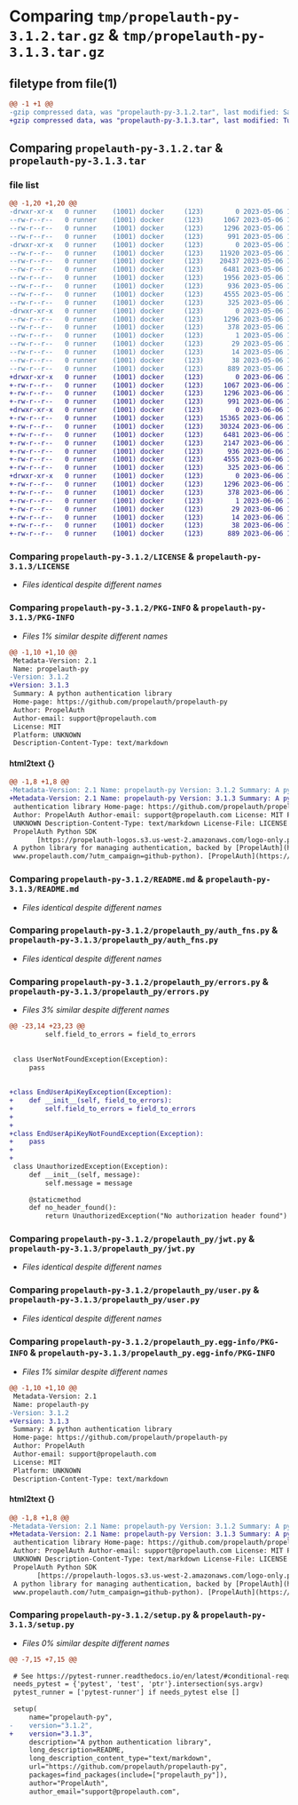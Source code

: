 # Comparing `tmp/propelauth-py-3.1.2.tar.gz` & `tmp/propelauth-py-3.1.3.tar.gz`

## filetype from file(1)

```diff
@@ -1 +1 @@
-gzip compressed data, was "propelauth-py-3.1.2.tar", last modified: Sat May  6 18:54:49 2023, max compression
+gzip compressed data, was "propelauth-py-3.1.3.tar", last modified: Tue Jun  6 16:20:34 2023, max compression
```

## Comparing `propelauth-py-3.1.2.tar` & `propelauth-py-3.1.3.tar`

### file list

```diff
@@ -1,20 +1,20 @@
-drwxr-xr-x   0 runner    (1001) docker     (123)        0 2023-05-06 18:54:49.040270 propelauth-py-3.1.2/
--rw-r--r--   0 runner    (1001) docker     (123)     1067 2023-05-06 18:54:39.000000 propelauth-py-3.1.2/LICENSE
--rw-r--r--   0 runner    (1001) docker     (123)     1296 2023-05-06 18:54:49.040270 propelauth-py-3.1.2/PKG-INFO
--rw-r--r--   0 runner    (1001) docker     (123)      991 2023-05-06 18:54:39.000000 propelauth-py-3.1.2/README.md
-drwxr-xr-x   0 runner    (1001) docker     (123)        0 2023-05-06 18:54:49.040270 propelauth-py-3.1.2/propelauth_py/
--rw-r--r--   0 runner    (1001) docker     (123)    11920 2023-05-06 18:54:39.000000 propelauth-py-3.1.2/propelauth_py/__init__.py
--rw-r--r--   0 runner    (1001) docker     (123)    20437 2023-05-06 18:54:39.000000 propelauth-py-3.1.2/propelauth_py/api.py
--rw-r--r--   0 runner    (1001) docker     (123)     6481 2023-05-06 18:54:39.000000 propelauth-py-3.1.2/propelauth_py/auth_fns.py
--rw-r--r--   0 runner    (1001) docker     (123)     1956 2023-05-06 18:54:39.000000 propelauth-py-3.1.2/propelauth_py/errors.py
--rw-r--r--   0 runner    (1001) docker     (123)      936 2023-05-06 18:54:39.000000 propelauth-py-3.1.2/propelauth_py/jwt.py
--rw-r--r--   0 runner    (1001) docker     (123)     4555 2023-05-06 18:54:39.000000 propelauth-py-3.1.2/propelauth_py/user.py
--rw-r--r--   0 runner    (1001) docker     (123)      325 2023-05-06 18:54:39.000000 propelauth-py-3.1.2/propelauth_py/validation.py
-drwxr-xr-x   0 runner    (1001) docker     (123)        0 2023-05-06 18:54:49.040270 propelauth-py-3.1.2/propelauth_py.egg-info/
--rw-r--r--   0 runner    (1001) docker     (123)     1296 2023-05-06 18:54:49.000000 propelauth-py-3.1.2/propelauth_py.egg-info/PKG-INFO
--rw-r--r--   0 runner    (1001) docker     (123)      378 2023-05-06 18:54:49.000000 propelauth-py-3.1.2/propelauth_py.egg-info/SOURCES.txt
--rw-r--r--   0 runner    (1001) docker     (123)        1 2023-05-06 18:54:49.000000 propelauth-py-3.1.2/propelauth_py.egg-info/dependency_links.txt
--rw-r--r--   0 runner    (1001) docker     (123)       29 2023-05-06 18:54:49.000000 propelauth-py-3.1.2/propelauth_py.egg-info/requires.txt
--rw-r--r--   0 runner    (1001) docker     (123)       14 2023-05-06 18:54:49.000000 propelauth-py-3.1.2/propelauth_py.egg-info/top_level.txt
--rw-r--r--   0 runner    (1001) docker     (123)       38 2023-05-06 18:54:49.040270 propelauth-py-3.1.2/setup.cfg
--rw-r--r--   0 runner    (1001) docker     (123)      889 2023-05-06 18:54:39.000000 propelauth-py-3.1.2/setup.py
+drwxr-xr-x   0 runner    (1001) docker     (123)        0 2023-06-06 16:20:34.581476 propelauth-py-3.1.3/
+-rw-r--r--   0 runner    (1001) docker     (123)     1067 2023-06-06 16:20:25.000000 propelauth-py-3.1.3/LICENSE
+-rw-r--r--   0 runner    (1001) docker     (123)     1296 2023-06-06 16:20:34.581476 propelauth-py-3.1.3/PKG-INFO
+-rw-r--r--   0 runner    (1001) docker     (123)      991 2023-06-06 16:20:25.000000 propelauth-py-3.1.3/README.md
+drwxr-xr-x   0 runner    (1001) docker     (123)        0 2023-06-06 16:20:34.581476 propelauth-py-3.1.3/propelauth_py/
+-rw-r--r--   0 runner    (1001) docker     (123)    15365 2023-06-06 16:20:25.000000 propelauth-py-3.1.3/propelauth_py/__init__.py
+-rw-r--r--   0 runner    (1001) docker     (123)    30324 2023-06-06 16:20:25.000000 propelauth-py-3.1.3/propelauth_py/api.py
+-rw-r--r--   0 runner    (1001) docker     (123)     6481 2023-06-06 16:20:25.000000 propelauth-py-3.1.3/propelauth_py/auth_fns.py
+-rw-r--r--   0 runner    (1001) docker     (123)     2147 2023-06-06 16:20:25.000000 propelauth-py-3.1.3/propelauth_py/errors.py
+-rw-r--r--   0 runner    (1001) docker     (123)      936 2023-06-06 16:20:25.000000 propelauth-py-3.1.3/propelauth_py/jwt.py
+-rw-r--r--   0 runner    (1001) docker     (123)     4555 2023-06-06 16:20:25.000000 propelauth-py-3.1.3/propelauth_py/user.py
+-rw-r--r--   0 runner    (1001) docker     (123)      325 2023-06-06 16:20:25.000000 propelauth-py-3.1.3/propelauth_py/validation.py
+drwxr-xr-x   0 runner    (1001) docker     (123)        0 2023-06-06 16:20:34.581476 propelauth-py-3.1.3/propelauth_py.egg-info/
+-rw-r--r--   0 runner    (1001) docker     (123)     1296 2023-06-06 16:20:34.000000 propelauth-py-3.1.3/propelauth_py.egg-info/PKG-INFO
+-rw-r--r--   0 runner    (1001) docker     (123)      378 2023-06-06 16:20:34.000000 propelauth-py-3.1.3/propelauth_py.egg-info/SOURCES.txt
+-rw-r--r--   0 runner    (1001) docker     (123)        1 2023-06-06 16:20:34.000000 propelauth-py-3.1.3/propelauth_py.egg-info/dependency_links.txt
+-rw-r--r--   0 runner    (1001) docker     (123)       29 2023-06-06 16:20:34.000000 propelauth-py-3.1.3/propelauth_py.egg-info/requires.txt
+-rw-r--r--   0 runner    (1001) docker     (123)       14 2023-06-06 16:20:34.000000 propelauth-py-3.1.3/propelauth_py.egg-info/top_level.txt
+-rw-r--r--   0 runner    (1001) docker     (123)       38 2023-06-06 16:20:34.581476 propelauth-py-3.1.3/setup.cfg
+-rw-r--r--   0 runner    (1001) docker     (123)      889 2023-06-06 16:20:25.000000 propelauth-py-3.1.3/setup.py
```

### Comparing `propelauth-py-3.1.2/LICENSE` & `propelauth-py-3.1.3/LICENSE`

 * *Files identical despite different names*

### Comparing `propelauth-py-3.1.2/PKG-INFO` & `propelauth-py-3.1.3/PKG-INFO`

 * *Files 1% similar despite different names*

```diff
@@ -1,10 +1,10 @@
 Metadata-Version: 2.1
 Name: propelauth-py
-Version: 3.1.2
+Version: 3.1.3
 Summary: A python authentication library
 Home-page: https://github.com/propelauth/propelauth-py
 Author: PropelAuth
 Author-email: support@propelauth.com
 License: MIT
 Platform: UNKNOWN
 Description-Content-Type: text/markdown
```

#### html2text {}

```diff
@@ -1,8 +1,8 @@
-Metadata-Version: 2.1 Name: propelauth-py Version: 3.1.2 Summary: A python
+Metadata-Version: 2.1 Name: propelauth-py Version: 3.1.3 Summary: A python
 authentication library Home-page: https://github.com/propelauth/propelauth-py
 Author: PropelAuth Author-email: support@propelauth.com License: MIT Platform:
 UNKNOWN Description-Content-Type: text/markdown License-File: LICENSE #
 PropelAuth Python SDK
       [https://propelauth-logos.s3.us-west-2.amazonaws.com/logo-only.png]
 A python library for managing authentication, backed by [PropelAuth](https://
 www.propelauth.com/?utm_campaign=github-python). [PropelAuth](https://
```

### Comparing `propelauth-py-3.1.2/README.md` & `propelauth-py-3.1.3/README.md`

 * *Files identical despite different names*

### Comparing `propelauth-py-3.1.2/propelauth_py/auth_fns.py` & `propelauth-py-3.1.3/propelauth_py/auth_fns.py`

 * *Files identical despite different names*

### Comparing `propelauth-py-3.1.2/propelauth_py/errors.py` & `propelauth-py-3.1.3/propelauth_py/errors.py`

 * *Files 3% similar despite different names*

```diff
@@ -23,14 +23,23 @@
         self.field_to_errors = field_to_errors
 
 
 class UserNotFoundException(Exception):
     pass
 
 
+class EndUserApiKeyException(Exception):
+    def __init__(self, field_to_errors):
+        self.field_to_errors = field_to_errors
+
+
+class EndUserApiKeyNotFoundException(Exception):
+    pass
+
+
 class UnauthorizedException(Exception):
     def __init__(self, message):
         self.message = message
 
     @staticmethod
     def no_header_found():
         return UnauthorizedException("No authorization header found")
```

### Comparing `propelauth-py-3.1.2/propelauth_py/jwt.py` & `propelauth-py-3.1.3/propelauth_py/jwt.py`

 * *Files identical despite different names*

### Comparing `propelauth-py-3.1.2/propelauth_py/user.py` & `propelauth-py-3.1.3/propelauth_py/user.py`

 * *Files identical despite different names*

### Comparing `propelauth-py-3.1.2/propelauth_py.egg-info/PKG-INFO` & `propelauth-py-3.1.3/propelauth_py.egg-info/PKG-INFO`

 * *Files 1% similar despite different names*

```diff
@@ -1,10 +1,10 @@
 Metadata-Version: 2.1
 Name: propelauth-py
-Version: 3.1.2
+Version: 3.1.3
 Summary: A python authentication library
 Home-page: https://github.com/propelauth/propelauth-py
 Author: PropelAuth
 Author-email: support@propelauth.com
 License: MIT
 Platform: UNKNOWN
 Description-Content-Type: text/markdown
```

#### html2text {}

```diff
@@ -1,8 +1,8 @@
-Metadata-Version: 2.1 Name: propelauth-py Version: 3.1.2 Summary: A python
+Metadata-Version: 2.1 Name: propelauth-py Version: 3.1.3 Summary: A python
 authentication library Home-page: https://github.com/propelauth/propelauth-py
 Author: PropelAuth Author-email: support@propelauth.com License: MIT Platform:
 UNKNOWN Description-Content-Type: text/markdown License-File: LICENSE #
 PropelAuth Python SDK
       [https://propelauth-logos.s3.us-west-2.amazonaws.com/logo-only.png]
 A python library for managing authentication, backed by [PropelAuth](https://
 www.propelauth.com/?utm_campaign=github-python). [PropelAuth](https://
```

### Comparing `propelauth-py-3.1.2/setup.py` & `propelauth-py-3.1.3/setup.py`

 * *Files 0% similar despite different names*

```diff
@@ -7,15 +7,15 @@
 
 # See https://pytest-runner.readthedocs.io/en/latest/#conditional-requirement
 needs_pytest = {'pytest', 'test', 'ptr'}.intersection(sys.argv)
 pytest_runner = ['pytest-runner'] if needs_pytest else []
 
 setup(
     name="propelauth-py",
-    version="3.1.2",
+    version="3.1.3",
     description="A python authentication library",
     long_description=README,
     long_description_content_type="text/markdown",
     url="https://github.com/propelauth/propelauth-py",
     packages=find_packages(include=["propelauth_py"]),
     author="PropelAuth",
     author_email="support@propelauth.com",
```

